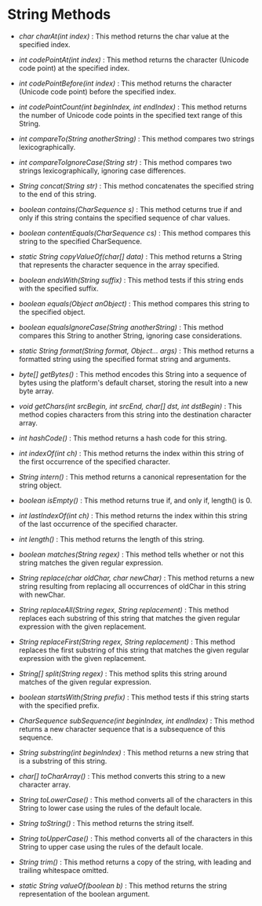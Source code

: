 # String Methods

- *char charAt(int index)* : This method returns the char value at the specified index.

- *int codePointAt(int index)* : This method returns the character (Unicode code point) at the specified index.

- *int codePointBefore(int index)* : This method returns the character (Unicode code point) before the specified index.

- *int codePointCount(int beginIndex, int endIndex)* : This method returns the number of Unicode code points in the specified text range of this String.

- *int compareTo(String anotherString)* : This method compares two strings lexicographically.

- *int compareToIgnoreCase(String str)* : This method compares two strings lexicographically, ignoring case differences.

- *String concat(String str)* : This method concatenates the specified string to the end of this string.

- *boolean contains(CharSequence s)* : This method ceturns true if and only if this string contains the specified sequence of char values.

- *boolean contentEquals(CharSequence cs)* : This method compares this string to the specified CharSequence.

- *static String copyValueOf(char[] data)* : This method returns a String that represents the character sequence in the array specified.

- *boolean endsWith(String suffix)* : This method tests if this string ends with the specified suffix.

- *boolean equals(Object anObject)* : This method compares this string to the specified object.

- *boolean equalsIgnoreCase(String anotherString)* : This method compares this String to another String, ignoring case considerations.

- *static String format(String format, Object... args)* : This method returns a formatted string using the specified format string and arguments.

- *byte[] getBytes()* : This method encodes this String into a sequence of bytes using the platform's default charset, storing the result into a new byte array.

- *void getChars(int srcBegin, int srcEnd, char[] dst, int dstBegin)* : This method copies characters from this string into the destination character array.

- *int hashCode()* : This method returns a hash code for this string.

- *int indexOf(int ch)* : This method returns the index within this string of the first occurrence of the specified character.

- *String intern()* : This method returns a canonical representation for the string object.

- *boolean isEmpty()* : This method returns true if, and only if, length() is 0.

- *int lastIndexOf(int ch)* : This method returns the index within this string of the last occurrence of the specified character.

- *int length()* : This method returns the length of this string.

- *boolean matches(String regex)* : This method tells whether or not this string matches the given regular expression.

- *String replace(char oldChar, char newChar)* : This method returns a new string resulting from replacing all occurrences of oldChar in this string with newChar.

- *String replaceAll(String regex, String replacement)* : This method replaces each substring of this string that matches the given regular expression with the given replacement.

- *String replaceFirst(String regex, String replacement)* : This method replaces the first substring of this string that matches the given regular expression with the given replacement.

- *String[] split(String regex)* : This method splits this string around matches of the given regular expression.

- *boolean startsWith(String prefix)* : This method tests if this string starts with the specified prefix.

- *CharSequence subSequence(int beginIndex, int endIndex)* : This method returns a new character sequence that is a subsequence of this sequence.

- *String substring(int beginIndex)* : This method returns a new string that is a substring of this string.

- *char[] toCharArray()* : This method converts this string to a new character array.

- *String toLowerCase()* : This method converts all of the characters in this String to lower case using the rules of the default locale.

- *String toString()* : This method returns the string itself.

- *String toUpperCase()* : This method converts all of the characters in this String to upper case using the rules of the default locale.

- *String trim()* : This method returns a copy of the string, with leading and trailing whitespace omitted.

- *static String valueOf(boolean b)* : This method returns the string representation of the boolean argument.